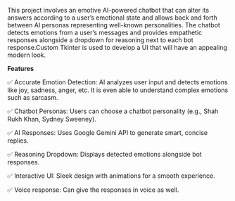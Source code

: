 This project involves an emotive AI-powered chatbot that can alter its answers according to a user’s emotional state and allows back and forth between AI personas representing well-known personalities. The chatbot detects emotions from a user’s messages and provides empathetic responses alongside a dropdown for reasoning next to each bot response.Custom Tkinter is used to develop a UI that will have an appealing modern look.

**Features**

✅ Accurate Emotion Detection: AI analyzes user input and detects emotions like joy, sadness, anger, etc. It is even able to understand complex emotions such as sarcasm.

✅ Chatbot Personas: Users can choose a chatbot personality (e.g., Shah Rukh Khan, Sydney Sweeney).

✅ AI Responses: Uses Google Gemini API to generate smart, concise replies. 

✅ Reasoning Dropdown: Displays detected emotions alongside bot responses. 

✅ Interactive UI: Sleek design with animations for a smooth experience.

✅ Voice response: Can give the responses in voice as well.

